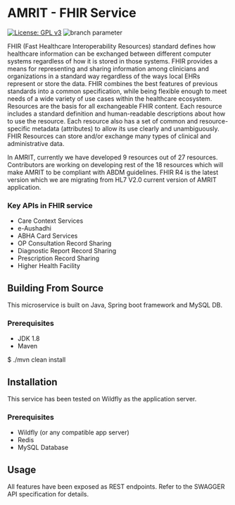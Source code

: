 # AMRIT - FHIR Service
[![License: GPL v3](https://img.shields.io/badge/License-GPLv3-blue.svg)](https://www.gnu.org/licenses/gpl-3.0)  ![branch parameter](https://github.com/PSMRI/FHIR-API/actions/workflows/sast-and-package.yml/badge.svg)

FHIR (Fast Healthcare Interoperability Resources) standard defines how healthcare information can be exchanged between different computer systems regardless of how it is stored in those systems. FHIR provides a means for representing and sharing information among clinicians and organizations in a standard way regardless of the ways local EHRs represent or store the data. FHIR combines the best features of previous standards into a common specification, while being flexible enough to meet needs of a wide variety of use cases within the healthcare ecosystem. Resources are the basis for all exchangeable FHIR content. Each resource includes a standard definition and human-readable descriptions about how to use the resource. Each resource also has a set of common and resource-specific metadata (attributes) to allow its use clearly and unambiguously. FHIR Resources can store and/or exchange many types of clinical and administrative data.

In AMRIT, currently we have developed 9 resources out of 27 resources. Contributors are working on developing rest of the 18 resources which will make AMRIT to be compliant with ABDM guidelines. FHIR R4 is the latest version which we are migrating from HL7 V2.0 current version of AMRIT application.

### Key APIs in FHIR service
* Care Context Services
* e-Aushadhi
* ABHA Card Services
* OP Consultation Record Sharing
* Diagnostic Report Record Sharing
* Prescription Record Sharing
* Higher Health Facility

## Building From Source
This microservice is built on Java, Spring boot framework and MySQL DB.

### Prerequisites 
* JDK 1.8
* Maven 

$ ./mvn clean install

## Installation
This service has been tested on Wildfly as the application server.

### Prerequisites 
* Wildfly (or any compatible app server)
* Redis
* MySQL Database


## Usage
All features have been exposed as REST endpoints. Refer to the SWAGGER API specification for details.
